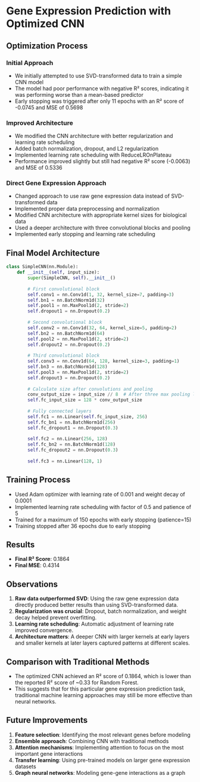 # Gene Expression Prediction with Optimized CNN

## Optimization Process

### Initial Approach
- We initially attempted to use SVD-transformed data to train a simple CNN model
- The model had poor performance with negative R² scores, indicating it was performing worse than a mean-based predictor
- Early stopping was triggered after only 11 epochs with an R² score of -0.0745 and MSE of 0.5698

### Improved Architecture
- We modified the CNN architecture with better regularization and learning rate scheduling
- Added batch normalization, dropout, and L2 regularization
- Implemented learning rate scheduling with ReduceLROnPlateau
- Performance improved slightly but still had negative R² score (-0.0063) and MSE of 0.5336

### Direct Gene Expression Approach
- Changed approach to use raw gene expression data instead of SVD-transformed data
- Implemented proper data preprocessing and normalization
- Modified CNN architecture with appropriate kernel sizes for biological data
- Used a deeper architecture with three convolutional blocks and pooling
- Implemented early stopping and learning rate scheduling

## Final Model Architecture

```python
class SimpleCNN(nn.Module):
    def __init__(self, input_size):
        super(SimpleCNN, self).__init__()
        
        # First convolutional block
        self.conv1 = nn.Conv1d(1, 32, kernel_size=7, padding=3)
        self.bn1 = nn.BatchNorm1d(32)
        self.pool1 = nn.MaxPool1d(2, stride=2)
        self.dropout1 = nn.Dropout(0.2)
        
        # Second convolutional block
        self.conv2 = nn.Conv1d(32, 64, kernel_size=5, padding=2)
        self.bn2 = nn.BatchNorm1d(64)
        self.pool2 = nn.MaxPool1d(2, stride=2)
        self.dropout2 = nn.Dropout(0.2)
        
        # Third convolutional block
        self.conv3 = nn.Conv1d(64, 128, kernel_size=3, padding=1)
        self.bn3 = nn.BatchNorm1d(128)
        self.pool3 = nn.MaxPool1d(2, stride=2)
        self.dropout3 = nn.Dropout(0.2)
        
        # Calculate size after convolutions and pooling
        conv_output_size = input_size // 8  # After three max pooling layers
        self.fc_input_size = 128 * conv_output_size
        
        # Fully connected layers
        self.fc1 = nn.Linear(self.fc_input_size, 256)
        self.fc_bn1 = nn.BatchNorm1d(256)
        self.fc_dropout1 = nn.Dropout(0.3)
        
        self.fc2 = nn.Linear(256, 128)
        self.fc_bn2 = nn.BatchNorm1d(128)
        self.fc_dropout2 = nn.Dropout(0.3)
        
        self.fc3 = nn.Linear(128, 1)
```

## Training Process
- Used Adam optimizer with learning rate of 0.001 and weight decay of 0.0001
- Implemented learning rate scheduling with factor of 0.5 and patience of 5
- Trained for a maximum of 150 epochs with early stopping (patience=15)
- Training stopped after 36 epochs due to early stopping

## Results
- **Final R² Score**: 0.1864
- **Final MSE**: 0.4314

## Observations
1. **Raw data outperformed SVD**: Using the raw gene expression data directly produced better results than using SVD-transformed data.
2. **Regularization was crucial**: Dropout, batch normalization, and weight decay helped prevent overfitting.
3. **Learning rate scheduling**: Automatic adjustment of learning rate improved convergence.
4. **Architecture matters**: A deeper CNN with larger kernels at early layers and smaller kernels at later layers captured patterns at different scales.

## Comparison with Traditional Methods
- The optimized CNN achieved an R² score of 0.1864, which is lower than the reported R² score of ~0.33 for Random Forest.
- This suggests that for this particular gene expression prediction task, traditional machine learning approaches may still be more effective than neural networks.

## Future Improvements
1. **Feature selection**: Identifying the most relevant genes before modeling
2. **Ensemble approach**: Combining CNN with traditional methods
3. **Attention mechanisms**: Implementing attention to focus on the most important gene interactions
4. **Transfer learning**: Using pre-trained models on larger gene expression datasets
5. **Graph neural networks**: Modeling gene-gene interactions as a graph 